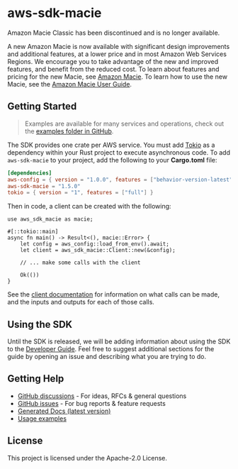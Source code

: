 # aws-sdk-macie

Amazon Macie Classic has been discontinued and is no longer available.

A new Amazon Macie is now available with significant design improvements and additional features, at a lower price and in most Amazon Web Services Regions. We encourage you to take advantage of the new and improved features, and benefit from the reduced cost. To learn about features and pricing for the new Macie, see [Amazon Macie](http://aws.amazon.com/macie/). To learn how to use the new Macie, see the [Amazon Macie User Guide](https://docs.aws.amazon.com/macie/latest/user/what-is-macie.html).

## Getting Started

> Examples are available for many services and operations, check out the
> [examples folder in GitHub](https://github.com/awslabs/aws-sdk-rust/tree/main/examples).

The SDK provides one crate per AWS service. You must add [Tokio](https://crates.io/crates/tokio)
as a dependency within your Rust project to execute asynchronous code. To add `aws-sdk-macie` to
your project, add the following to your **Cargo.toml** file:

```toml
[dependencies]
aws-config = { version = "1.0.0", features = ["behavior-version-latest"] }
aws-sdk-macie = "1.5.0"
tokio = { version = "1", features = ["full"] }
```

Then in code, a client can be created with the following:

```rust,no_run
use aws_sdk_macie as macie;

#[::tokio::main]
async fn main() -> Result<(), macie::Error> {
    let config = aws_config::load_from_env().await;
    let client = aws_sdk_macie::Client::new(&config);

    // ... make some calls with the client

    Ok(())
}
```

See the [client documentation](https://docs.rs/aws-sdk-macie/latest/aws_sdk_macie/client/struct.Client.html)
for information on what calls can be made, and the inputs and outputs for each of those calls.

## Using the SDK

Until the SDK is released, we will be adding information about using the SDK to the
[Developer Guide](https://docs.aws.amazon.com/sdk-for-rust/latest/dg/welcome.html). Feel free to suggest
additional sections for the guide by opening an issue and describing what you are trying to do.

## Getting Help

* [GitHub discussions](https://github.com/awslabs/aws-sdk-rust/discussions) - For ideas, RFCs & general questions
* [GitHub issues](https://github.com/awslabs/aws-sdk-rust/issues/new/choose) - For bug reports & feature requests
* [Generated Docs (latest version)](https://awslabs.github.io/aws-sdk-rust/)
* [Usage examples](https://github.com/awslabs/aws-sdk-rust/tree/main/examples)

## License

This project is licensed under the Apache-2.0 License.


